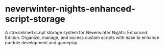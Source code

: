 # neverwinter-nights-enhanced-script-storage
A streamlined script storage system for Neverwinter Nights: Enhanced Edition. Organize, manage, and access custom scripts with ease to enhance module development and gameplay
